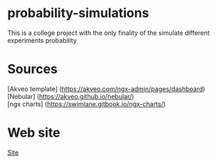 # probability-simulations

This is a college project with the only finality of the simulate different experiments probability

# Sources

[Akveo template] (https://akveo.com/ngx-admin/pages/dashboard)  
[Nebular] (https://akveo.github.io/nebular/)  
[ngx charts] (https://swimlane.gitbook.io/ngx-charts/)  

# Web site

[Site](https://probability-simulations.web.app/pages/dashboard)
